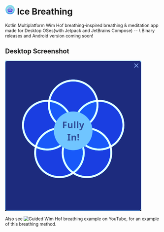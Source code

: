 # ![icon](icons/icebreathing_32.png) Ice Breathing
Kotlin Multiplatform Wim Hof breathing-inspired breathing & meditation app made for Desktop OSes(with Jetpack and JetBrains Compose) -- \ Binary releases and Android version coming soon!

## Desktop Screenshot

![Screenshot](screenshots/iceman_full.png)


Also see ![Guided Wim Hof breathing example on YouTube](https://www.youtube.com/watch?v=tybOi4hjZFQ),
for an example of this breathing method.
